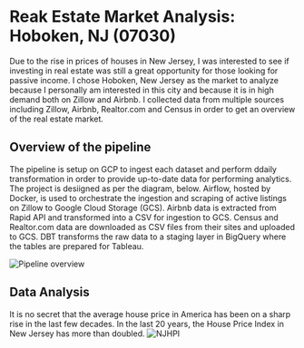 # Reak Estate Market Analysis: Hoboken, NJ (07030)
Due to the rise in prices of houses in New Jersey, I was interested to see if investing in real estate was still a great opportunity for those looking for passive income. I chose Hoboken, New Jersey as the market to analyze because I personally am interested in this city and because it is in high demand both on Zillow and Airbnb. I collected data from multiple sources including Zillow, Airbnb, Realtor.com and Census in order to get an overview of the real estate market.

## Overview of the pipeline
The pipeline is setup on GCP to ingest each dataset and perform ddaily transformation in order to provide up-to-date data for performing analytics. The project is desiigned as per the diagram, below. Airflow, hosted by Docker, is used to orchestrate the ingestion and scraping of active listings on Zillow to Google Cloud Storage (GCS). Airbnb data is extracted from Rapid API and transformed into a CSV for ingestion to GCS. Census and Realtor.com data are downloaded as CSV files from their sites and uploaded to GCS. DBT transforms the raw data to a staging layer in BigQuery where the tables are prepared for Tableau.

![Pipeline overview](https://github.com/CRich8/Real_estate_tracker/blob/main/images/Real_Estate_Project_Overview.png)

## Data Analysis
It is no secret that the average house price in America has been on a sharp rise in the last few decades. In the last 20 years, the House Price Index in New Jersey has more than doubled.
![NJHPI](https://github.com/CRich8/Real_estate_tracker/blob/main/images/NJHPI.png)
